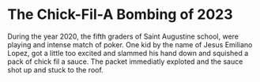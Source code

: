 
# **The Chick-Fil-A Bombing of 2023**

During the year 2020, the fifth graders of Saint Augustine school, were playing and intense match of poker.
One kid by the name of Jesus Emiliano Lopez, got a little too excited and slammed his hand down and 
squished a pack of chick fil a sauce. The packet immediatly exploted and the sauce shot up and stuck to the roof.
